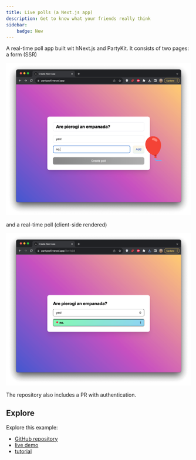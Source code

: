 ```yaml
---
title: Live polls (a Next.js app)
description: Get to know what your friends really think
sidebar:
    badge: New
---
```


A real-time poll app built wit hNext.js and PartyKit. It consists of two pages: a form (SSR)

![poll form](../../../../assets/tutorials/add-partykit-to-a-nextjs-app/page1-1.png)

and a real-time poll (client-side rendered)

![live poll page](../../../../assets/tutorials/add-partykit-to-a-nextjs-app/page1-2.png)

The repository also includes a PR with authentication.

## Explore

Explore this example:

- [GitHub repository](https://github.com/partykit/partypoll)
- [live demo](https://partypoll.vercel.app/)
- [tutorial](https://docs.partykit.io/tutorials/add-partykit-to-a-nextjs-app/)
